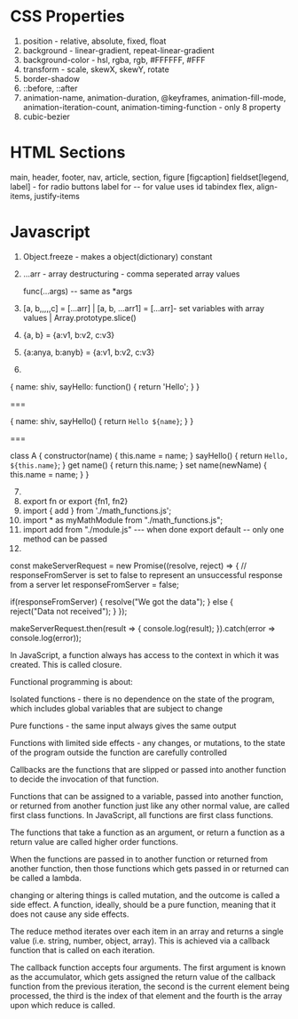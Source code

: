 # CSS Properties

1. position - relative, absolute, fixed, float
2. background - linear-gradient, repeat-linear-gradient
3. background-color - hsl, rgba, rgb, #FFFFFF, #FFF
4. transform - scale, skewX, skewY, rotate
5. border-shadow
6. ::before, ::after
7. animation-name, animation-duration, @keyframes, animation-fill-mode, animation-iteration-count, animation-timing-function - only 8 property
8. cubic-bezier


# HTML Sections

main, header, footer, nav, article, section, figure [figcaption]
fieldset[legend, label] - for radio buttons
label for -- for value uses id
tabindex
flex, align-items, justify-items


# Javascript

1. Object.freeze - makes a object(dictionary) constant
2. ...arr -  array destructuring - comma seperated array values

    func(...args) -- same as *args
    
3. [a, b,,,,,c] = [...arr] | [a, b, ...arr1] = [...arr]- set variables with array values | Array.prototype.slice()
4. {a, b} = {a:v1, b:v2, c:v3}
5. {a:anya, b:anyb} = {a:v1, b:v2, c:v3}
    
6. 

{
    name: shiv,
    sayHello: function() {
        return 'Hello';
    }
}

===

{
    name: shiv,
    sayHello() {
        return `Hello ${name}`;
    }
}

===

class A {
    constructor(name) {
        this.name = name;
    }
    sayHello() {
        return `Hello, ${this.name}`;
    }
    get name() {
        return this.name;
    }
    set name(newName) {
        this.name = name;
    }
}


7. <script type="module" src="filename.js"></script>
8. export fn or export {fn1, fn2}
9. import { add } from './math_functions.js';
10. import * as myMathModule from "./math_functions.js";
11. import add from "./module.js" --- when done export default -- only one method can be passed
12. 

const makeServerRequest = new Promise((resolve, reject) => {
  // responseFromServer is set to false to represent an unsuccessful response from a server
  let responseFromServer = false;
    
  if(responseFromServer) {
    resolve("We got the data");
  } else {  
    reject("Data not received");
  }
});

makeServerRequest.then(result => {
  console.log(result);
}).catch(error => console.log(error));


In JavaScript, a function always has access to the context in which it was created. This is called closure.

Functional programming is about:

Isolated functions - there is no dependence on the state of the program, which includes global variables that are subject to change

Pure functions - the same input always gives the same output

Functions with limited side effects - any changes, or mutations, to the state of the program outside the function are carefully controlled

Callbacks are the functions that are slipped or passed into another function to decide the invocation of that function.

Functions that can be assigned to a variable, passed into another function, or returned from another function just like any other normal value, are called first class functions. In JavaScript, all functions are first class functions.

The functions that take a function as an argument, or return a function as a return value are called higher order functions.

When the functions are passed in to another function or returned from another function, then those functions which gets passed in or returned can be called a lambda.

changing or altering things is called mutation, and the outcome is called a side effect. A function, ideally, should be a pure function, meaning that it does not cause any side effects.

The reduce method iterates over each item in an array and returns a single value (i.e. string, number, object, array). This is achieved via a callback function that is called on each iteration.

The callback function accepts four arguments. The first argument is known as the accumulator, which gets assigned the return value of the callback function from the previous iteration, the second is the current element being processed, the third is the index of that element and the fourth is the array upon which reduce is called.













